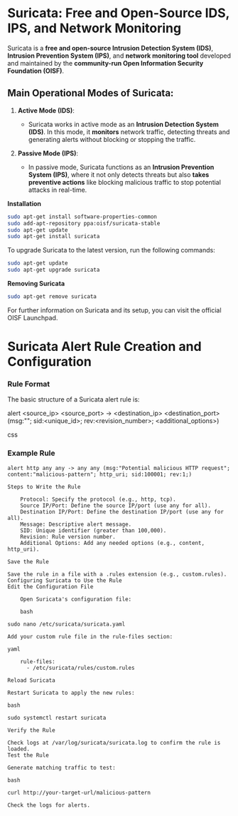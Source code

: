 # Suricata: Free and Open-Source IDS, IPS, and Network Monitoring

Suricata is a **free and open-source Intrusion Detection System (IDS)**, **Intrusion Prevention System (IPS)**, and **network monitoring tool** developed and maintained by the **community-run Open Information Security Foundation (OISF)**.

## Main Operational Modes of Suricata:

1. **Active Mode (IDS)**:
   - Suricata works in active mode as an **Intrusion Detection System (IDS)**. In this mode, it **monitors** network traffic, detecting threats and generating alerts without blocking or stopping the traffic.

2. **Passive Mode (IPS)**:
   - In passive mode, Suricata functions as an **Intrusion Prevention System (IPS)**, where it not only detects threats but also **takes preventive actions** like blocking malicious traffic to stop potential attacks in real-time.


**Installation**

``` bash
sudo apt-get install software-properties-common
sudo add-apt-repository ppa:oisf/suricata-stable
sudo apt-get update
sudo apt-get install suricata
```

To upgrade Suricata to the latest version, run the following commands:

``` bash
sudo apt-get update
sudo apt-get upgrade suricata
```

**Removing Suricata**

```bash
sudo apt-get remove suricata
```

For further information on Suricata and its setup, you can visit the official OISF Launchpad.


# Suricata Alert Rule Creation and Configuration

### Rule Format

The basic structure of a Suricata alert rule is:

alert <protocol> <source_ip> <source_port> -> <destination_ip> <destination_port> (msg:"<message>"; sid:<unique_id>; rev:<revision_number>; <additional_options>)

css


### Example Rule

```plaintext
alert http any any -> any any (msg:"Potential malicious HTTP request"; content:"malicious-pattern"; http_uri; sid:100001; rev:1;)

Steps to Write the Rule

    Protocol: Specify the protocol (e.g., http, tcp).
    Source IP/Port: Define the source IP/port (use any for all).
    Destination IP/Port: Define the destination IP/port (use any for all).
    Message: Descriptive alert message.
    SID: Unique identifier (greater than 100,000).
    Revision: Rule version number.
    Additional Options: Add any needed options (e.g., content, http_uri).

Save the Rule

Save the rule in a file with a .rules extension (e.g., custom.rules).
Configuring Suricata to Use the Rule
Edit the Configuration File

    Open Suricata's configuration file:

    bash

sudo nano /etc/suricata/suricata.yaml

Add your custom rule file in the rule-files section:

yaml

    rule-files:
      - /etc/suricata/rules/custom.rules

Reload Suricata

Restart Suricata to apply the new rules:

bash

sudo systemctl restart suricata

Verify the Rule

Check logs at /var/log/suricata/suricata.log to confirm the rule is loaded.
Test the Rule

Generate matching traffic to test:

bash

curl http://your-target-url/malicious-pattern

Check the logs for alerts.


